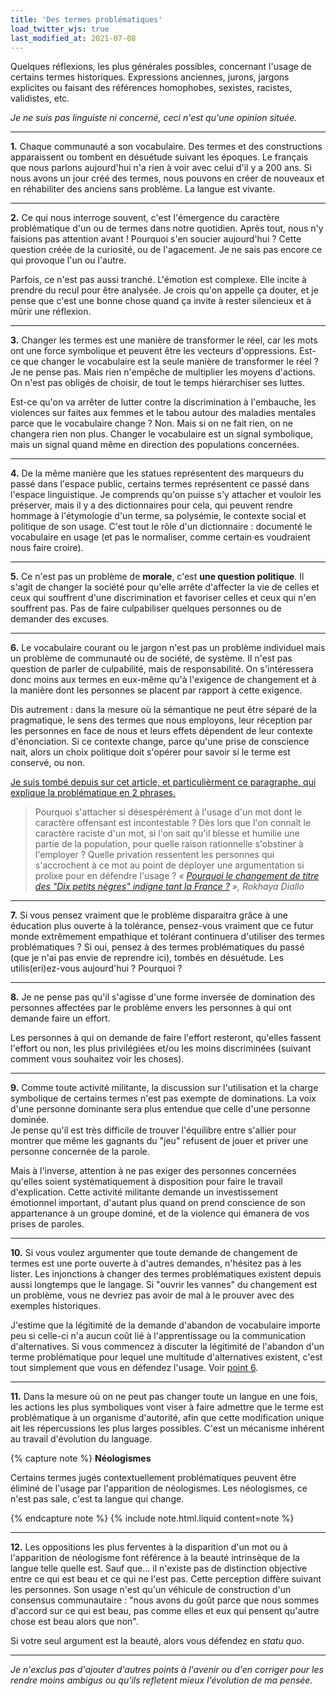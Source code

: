 ```yaml
---
title: 'Des termes problématiques'
load_twitter_wjs: true
last_modified_at: 2021-07-08
---
```


Quelques réflexions, les plus générales possibles, concernant l'usage de
certains termes historiques. Expressions anciennes, jurons, jargons explicites
ou faisant des références homophobes, sexistes, racistes, validistes, etc.

_Je ne suis pas linguiste ni concerné, ceci n'est qu'une opinion située._

---

<strong id="p1">1.</strong> Chaque communauté a son vocabulaire. Des termes et
des constructions apparaissent ou tombent en désuétude suivant les époques. Le
français que nous parlons aujourd'hui n'a rien à voir avec celui d'il y a 200
ans. Si nous avons un jour créé des termes, nous pouvons en créer de nouveaux et
en réhabiliter des anciens sans problème. La langue est vivante.

---

<strong id="p2">2.</strong> Ce qui nous interroge souvent, c'est l'émergence du
caractère problématique d'un ou de termes dans notre quotidien. Après tout, nous
n'y faisions pas attention avant ! Pourquoi s'en soucier aujourd'hui ? Cette
question créée de la curiosité, ou de l'agacement. Je ne sais pas encore ce qui
provoque l'un ou l'autre.

Parfois, ce n'est pas aussi tranché. L'émotion est complexe. Elle incite à
prendre du recul pour être analysée. Je crois qu'on appelle ça douter, et je
pense que c'est une bonne chose quand ça invite à rester silencieux et à mûrir
une réflexion.

---

<strong id="p3">3.</strong> Changer les termes est une manière de transformer le
réel, car les mots ont une force symbolique et peuvent être les vecteurs
d'oppressions. Est-ce que changer le vocabulaire est la seule manière de
transformer le réel ? Je ne pense pas. Mais rien n'empêche de multiplier les
moyens d'actions. On n'est pas obligés de choisir, de tout le temps hiérarchiser
ses luttes.

Est-ce qu'on va arrêter de lutter contre la discrimination à l'embauche, les
violences sur faites aux femmes et le tabou autour des maladies mentales parce
que le vocabulaire change ? Non. Mais si on ne fait rien, on ne changera rien
non plus. Changer le vocabulaire est un signal symbolique, mais un signal quand
même en direction des populations concernées.

---

<strong id="p4">4.</strong> De la même manière que les statues représentent des
marqueurs du passé dans l'espace public, certains termes représentent ce passé
dans l'espace linguistique. Je comprends qu'on puisse s'y attacher et vouloir
les préserver, mais il y a des dictionnaires pour cela, qui peuvent rendre
hommage à l'étymologie d'un terme, sa polysémie, le contexte social et politique
de son usage. C'est tout le rôle d'un dictionnaire : documenté le vocabulaire en
usage (et pas le normaliser, comme certain·es voudraient nous faire croire).

---

<strong id="p5">5.</strong> Ce n'est pas un problème de **morale**, c'est **une
question politique**. Il s'agit de changer la société pour qu'elle arrête
d'affecter la vie de celles et ceux qui souffrent d'une discrimination et
favoriser celles et ceux qui n'en souffrent pas. Pas de faire culpabiliser
quelques personnes ou de demander des excuses.

---

<strong id="p6">6.</strong> Le vocabulaire courant ou le jargon n'est pas un
problème individuel mais un problème de communauté ou de société, de système. Il
n'est pas question de parler de culpabilité, mais de responsabilité. On
s'intéressera donc moins aux termes en eux-même qu'à l'exigence de changement et
à la manière dont les personnes se placent par rapport à cette exigence.

Dis autrement : dans la mesure où la sémantique ne peut être séparé de la
pragmatique, le sens des termes que nous employons, leur réception par les
personnes en face de nous et leurs effets dépendent de leur contexte
d'énonciation. Si ce contexte change, parce qu'une prise de conscience nait,
alors un choix politique doit s'opérer pour savoir si le terme est conservé, ou
non.

<ins class="bloc" datetime="2020-09-18" title="Ajout du 18 septembre 2020">Je
suis tombé depuis sur cet article, et particulièrment ce paragraphe, qui
explique la problématique en 2 phrases.</ins>

> Pourquoi s'attacher si désespérément à l'usage d'un mot dont le caractère
> offensant est incontestable ? Dès lors que l'on connaît le caractère raciste
> d'un mot, si l'on sait qu'il blesse et humilie une partie de la population,
> pour quelle raison rationnelle s'obstiner à l'employer ? Quelle privation
> ressentent les personnes qui s'accrochent à ce mot au point de déployer une
> argumentation si prolixe pour en défendre l'usage ?
> <cite>« [Pourquoi le changement de titre des "Dix petits nègres" indigne tant la France ?](http://www.slate.fr/story/194546/agatha-christie-dix-ptits-negres-rebaptise-ils-etaient-dix-pourquoi-france-accrocher-desesperement-racisme) »,
> Rokhaya Diallo</cite>

---

<strong id="p7">7.</strong> Si vous pensez vraiment que le problème disparaitra
grâce à une éducation plus ouverte à la tolérance, pensez-vous vraiment que ce
futur monde extrêmement empathique et tolérant continuera d'utiliser des termes
problématiques ? Si oui, pensez à des termes problématiques du passé (que je
n'ai pas envie de reprendre ici), tombés en désuétude. Les utilis(eri)ez-vous
aujourd'hui ? Pourquoi ?

---

<strong id="p8">8.</strong> Je ne pense pas qu'il s'agisse d'une forme inversée
de domination des personnes affectées par le problème envers les personnes à qui
ont demande faire un effort.

Les personnes à qui on demande de faire l'effort resteront, qu'elles fassent
l'effort ou non, les plus privilégiées et/ou les moins discriminées (suivant
comment vous souhaitez voir les choses).

---

<strong id="p9">9.</strong> Comme toute activité militante, la discussion sur
l'utilisation et la charge symbolique de certains termes n'est pas exempte de
dominations. La voix d'une personne dominante sera plus entendue que celle d'une
personne dominée.  
Je pense qu'il est très difficile de trouver l'équilibre entre s'allier pour
montrer que même les gagnants du "jeu" refusent de jouer et priver une personne
concernée de la parole.

Mais à l'inverse, attention à ne pas exiger des personnes concernées qu'elles
soient systématiquement à disposition pour faire le travail d'explication. Cette
activité militante demande un investissement émotionnel important, d'autant plus
quand on prend conscience de son appartenance à un groupe dominé, et de la
violence qui émanera de vos prises de paroles.

---

<strong id="p10">10.</strong> Si vous voulez argumenter que toute demande de
changement de termes est une porte ouverte à d'autres demandes, n'hésitez pas à
les lister. Les injonctions à changer des termes problématiques existent depuis
aussi longtemps que le langage. Si "ouvrir les vannes" du changement est un
problème, vous ne devriez pas avoir de mal à le prouver avec des exemples
historiques.

J'estime que la légitimité de la demande d'abandon de vocabulaire importe peu si
celle-ci n'a aucun coût lié à l'apprentissage ou la communication
d'alternatives. Si vous commencez à discuter la légitimité de l'abandon d'un
terme problématique pour lequel une multitude d'alternatives existent, c'est
tout simplement que vous en défendez l'usage. Voir [point 6](#p6).

---

<strong id="p11">11.</strong> Dans la mesure où on ne peut pas changer toute un
langue en une fois, les actions les plus symboliques vont viser à faire admettre
que le terme est problématique à un organisme d'autorité, afin que cette
modification unique ait les répercussions les plus larges possibles. C'est un
mécanisme inhérent au travail d'évolution du language.

{% capture note %} **Néologismes**

Certains termes jugés contextuellement problématiques peuvent être éliminé de
l'usage par l'apparition de néologismes. Les néologismes, ce n'est pas sale,
c'est ta langue qui change.

{% endcapture note %} {% include note.html.liquid content=note %}

---

<strong id="p12">12.</strong> Les oppositions les plus ferventes à la
disparition d'un mot ou à l'apparition de néologisme font référence à la beauté
intrinsèque de la langue telle quelle est. Sauf que… il n'existe pas de
distinction objective entre ce qui est beau et ce qui ne l'est pas. Cette
perception diffère suivant les personnes. Son usage n'est qu'un véhicule de
construction d'un consensus communautaire : "nous avons du goût parce que nous
sommes d'accord sur ce qui est beau, pas comme elles et eux qui pensent qu'autre
chose est beau alors que non".

Si votre seul argument est la beauté, alors vous défendez en
<i lang="latin">statu quo</i>.

---

_Je n'exclus pas d'ajouter d'autres points à l'avenir ou d'en corriger pour les
rendre moins ambigus ou qu'ils refletent mieux l'évolution de ma pensée._
